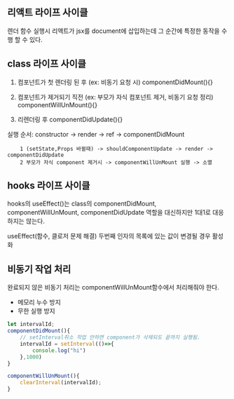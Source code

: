 ## 리액트 라이프 사이클

렌더 함수 실행시 리액트가 jsx를 document에 삽입하는데 그 순간에 특정한 동작을 수행 할 수 있다.

## class 라이프 사이클

1. 컴포넌트가 첫 렌더링 된 후 (ex: 비동기 요청 시)
   componentDidMount(){}

2. 컴포넌트가 제거되기 직전 (ex: 부모가 자식 컴포넌트 제거, 비동기 요청 정리)
   componentWillUnMount(){}

3. 리렌더링 후
   componentDidUpdate(){}

실행 순서: constructor -> render -> ref -> componentDidMount

        1 (setState,Props 바뀔때) -> shouldComponentUpdate -> render -> componentDidUpdate
        2 부모가 자식 component 제거시 -> componentWillUnMount 실행 -> 소멸

## hooks 라이프 사이클

hooks의 useEffect()는 class의 componentDidMount, componentWillUnMount, componentDidUpdate 역할을
대신하지만 1대1로 대응하지는 않는다.

useEffect(함수, 클로저 문제 해결)
두번째 인자의 목록에 있는 값이 변경될 경우 활성화

## 비동기 작업 처리

완료되지 않은 비동기 처리는 componentWillUnMount함수에서 처리해줘야 한다.

-   메모리 누수 방지
-   무한 실행 방지

```javascript
let intervalId;
componentDidMount(){
    // setInterval취소 작업 안하면 component가 삭제되도 끝까지 실행됨.
    intervalId = setInterval(()=>{
        console.log("hi")
    },1000)
}

componentWillUnMount(){
    clearInterval(intervalId);
}
```
